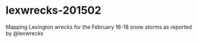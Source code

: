 # lexwrecks-201502
Mapping Lexington wrecks for the February 16-18 snow storms as reported by @lexwrecks
